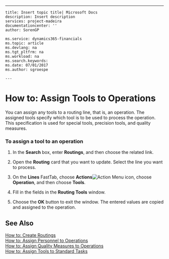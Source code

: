 ---
    title: Insert topic title| Microsoft Docs
    description: Insert description
    services: project-madeira
    documentationcenter: ''
    author: SorenGP

    ms.service: dynamics365-financials
    ms.topic: article
    ms.devlang: na
    ms.tgt_pltfrm: na
    ms.workload: na
    ms.search.keywords:
    ms.date: 07/01/2017
    ms.author: sgroespe

    ---
# How to: Assign Tools to Operations
You can assign any tools to a routing line, that is, an operation. The assigned tools specify which tool is to be used to process the operation. This specification is used for special tools, precision tools, and quality measures.  
  
### To assign a tool to an operation  
  
1.  In the **Search** box, enter **Routings**, and then choose the related link.  
  
2.  Open the **Routing** card that you want to update. Select the line you want to process.  
  
3.  On the **Lines** FastTab, choose **Actions**![Action Menu icon](../FullExperience/media/actionmenuicon.png "actionMenuIcon"), choose **Operation**, and then choose **Tools**.  
  
4.  Fill in the fields in the **Routing Tools** window.  
  
5.  Choose the **OK** button to exit the window. The entered values are copied and assigned to the operation.  
  
## See Also  
 [How to: Create Routings](../FullExperience/how-to-create-routings.md)   
 [How to: Assign Personnel to Operations](../FullExperience/how-to-assign-personnel-to-operations.md)   
 [How to: Assign Quality Measures to Operations](../FullExperience/how-to-assign-quality-measures-to-operations.md)   
 [How to: Assign Tools to Standard Tasks](../FullExperience/how-to-assign-tools-to-standard-tasks.md)